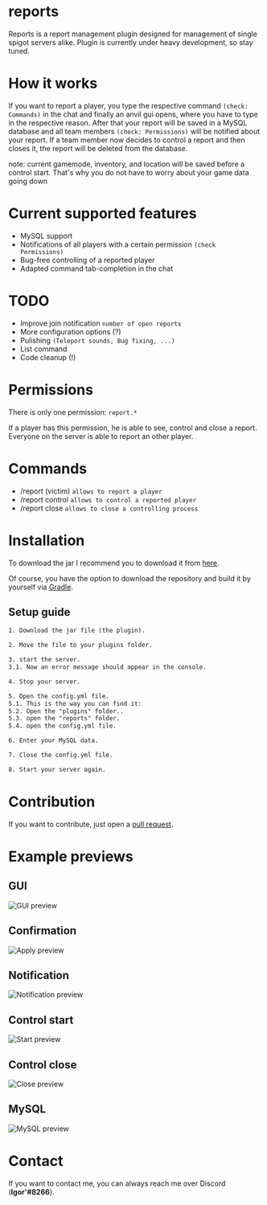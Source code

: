 # reports
Reports is a report management plugin designed for management of single spigot servers alike. Plugin is currently under heavy development, so stay tuned.

# How it works
If you want to report a player, you type the respective command `(check: Commands)` in the chat and finally an anvil gui opens, where you have to type in the respective reason. After that your report will be saved in a MySQL database and all team members `(check: Permissions)` will be notified about your report. If a team member now decides to control a report and then closes it, the report will be deleted from the database.

note: current gamemode, inventory, and location will be saved before a control start. That's why you do not have to worry about your game data going down

# Current supported features
- MySQL support
- Notifications of all players with a certain permission `(check Permissions)`
- Bug-free controlling of a reported player
- Adapted command tab-completion in the chat

# TODO
- Improve join notification `number of open reports`
- More configuration options (?)
- Pulishing `(Teleport sounds, Bug fixing, ...)`
- List command
- Code cleanup (!)

# Permissions
There is only one permission: `report.*`

If a player has this permission, he is able to see, control and close a report.
Everyone on the server is able to report an other player. 

# Commands
- /report (victim) `allows to report a player`
- /report control `allows to control a reported player`
- /report close `allows to close a controlling process`
  
# Installation
To download the jar I recommend you to download it from [here](https://www.spigotmc.org/resources/reports.68754/).

Of course, you have the option to download the repository and build it by yourself via [Gradle](https://gradle.org/).

## Setup guide

```xml
1. Download the jar file (the plugin).

2. Move the file to your plugins folder.

3. start the server.
3.1. Now an error message should appear in the console. 

4. Stop your server.

5. Open the config.yml file.
5.1. This is the way you can find it:
5.2. Open the "plugins" folder..
5.3. open the "reports" folder.
5.4. open the config.yml file.

6. Enter your MySQL data.

7. Close the config.yml file.

8. Start your server again.
```

# Contribution
If you want to contribute, just open a [pull request](https://github.com/igorswieton/reports/pulls).

# Example previews

## GUI
![GUI preview](https://i.ibb.co/gM5MHHP/gui-example.png)

## Confirmation
![Apply preview](https://i.ibb.co/T8fBD85/apply-example.png)

## Notification
![Notification preview](https://i.ibb.co/48QLLYF/notification-example.png)

## Control start
![Start preview](https://i.ibb.co/grw83KP/start-example.png)

## Control close
![Close preview](https://i.ibb.co/FwLZBDZ/close-example.png)

## MySQL
![MySQL preview](https://i.ibb.co/H26z6b2/mysql.png)

# Contact
If you want to contact me, you can always reach me over Discord (**Igor'#8266**).
